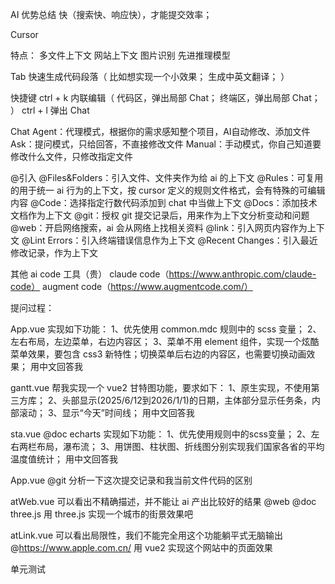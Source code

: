 AI 优势总结
  快（搜索快、响应快），才能提交效率；



Cursor

特点：
  多文件上下文
  网站上下文
  图片识别
  先进推理模型

Tab
  快速生成代码段落（
    比如想实现一个小效果；
    生成中英文翻译；
  ）
  
快捷键
  ctrl + k 内联编辑（
    代码区，弹出局部 Chat；
    终端区，弹出局部 Chat；
  ）
  ctrl + l 弹出 Chat

Chat
  Agent：代理模式，根据你的需求感知整个项目，AI自动修改、添加文件
  Ask：提问模式，只给回答，不直接修改文件
  Manual：手动模式，你自己知道要修改什么文件，只修改指定文件

@引入
  @Files&Folders：引入文件、文件夹作为给 ai 的上下文
  @Rules：可复用的用于统一 ai 行为的上下文，按 cursor 定义的规则文件格式，会有特殊的可编辑内容
  @Code：选择指定行数代码添加到 chat 中当做上下文
  @Docs：添加技术文档作为上下文
  @git：授权 git 提交记录后，用来作为上下文分析变动和问题
  @web：开启网络搜索，ai 会从网络上找相关资料
  @link：引入网页内容作为上下文
  @Lint Errors：引入终端错误信息作为上下文
  @Recent Changes：引入最近修改记录，作为上下文

其他 ai code 工具（贵）
  claude code（https://www.anthropic.com/claude-code）
  augment code（https://www.augmentcode.com/）



提问过程：

App.vue
实现如下功能：
1、优先使用 common.mdc 规则中的 scss 变量；
2、左右布局，左边菜单，右边内容区；
3、菜单不用 element 组件，实现一个炫酷菜单效果，要包含 css3 新特性；切换菜单后右边的内容区，也需要切换动画效果；
用中文回答我

gantt.vue
帮我实现一个 vue2 甘特图功能，要求如下：
1、原生实现，不使用第三方库；
2、头部显示(2025/6/12到2026/1/1)的日期，主体部分显示任务条，内部滚动；
3、显示“今天”时间线；
用中文回答我

sta.vue @doc echarts
实现如下功能：
1、优先使用规则中的scss变量；
2、左右两栏布局，瀑布流；
3、用饼图、柱状图、折线图分别实现我们国家各省的平均温度值统计；
用中文回答我

App.vue
@git 分析一下这次提交记录和我当前文件代码的区别

atWeb.vue  可以看出不精确描述，并不能让 ai 产出比较好的结果
@web @doc three.js 用 three.js 实现一个城市的街景效果吧

atLink.vue 可以看出局限性，我们不能完全用这个功能躺平式无脑输出
@https://www.apple.com.cn/
用 vue2 实现这个网站中的页面效果

单元测试